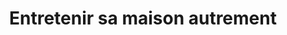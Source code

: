 ---
title : Entretenir sa maison autrement
date-publication : 11 mai 2016
description : Découvrir, ou redécouvrir, des produits naturels
lire-plus : 
order : 98
type_editor : SimpleMd
miniature : notre-actualite/clean-air.jpg
type-miniature: red-left
date-evenement : 10 Avril 2017
date-fin-evenement : 03 Mai 2017
---